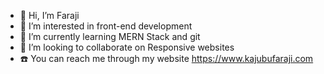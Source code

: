 - 👋 Hi, I’m Faraji
- 👀 I’m interested in front-end development 
- 🌱 I’m currently learning MERN Stack and git
- 🙋 I’m looking to collaborate on Responsive websites 
- ☎️ You can reach me through my website https://www.kajubufaraji.com

<!---
F4R105/F4R105 is a ✨ special ✨ repository because its `README.md` (this file) appears on your GitHub profile.
You can click the Preview link to take a look at your changes.
--->
